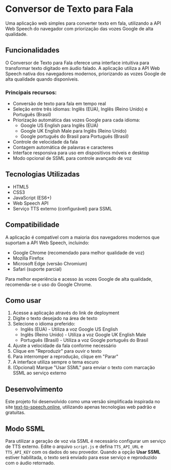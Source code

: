 # Conversor de Texto para Fala

Uma aplicação web simples para converter texto em fala, utilizando a API Web Speech do navegador com priorização das vozes Google de alta qualidade.

## Funcionalidades

O Conversor de Texto para Fala oferece uma interface intuitiva para transformar texto digitado em áudio falado. A aplicação utiliza a API Web Speech nativa dos navegadores modernos, priorizando as vozes Google de alta qualidade quando disponíveis.

### Principais recursos:

- Conversão de texto para fala em tempo real
- Seleção entre três idiomas: Inglês (EUA), Inglês (Reino Unido) e Português (Brasil)
- Priorização automática das vozes Google para cada idioma:
  - Google US English para Inglês (EUA)
  - Google UK English Male para Inglês (Reino Unido)
  - Google português do Brasil para Português (Brasil)
- Controle de velocidade da fala
- Contagem automática de palavras e caracteres
- Interface responsiva para uso em dispositivos móveis e desktop
- Modo opcional de SSML para controle avançado de voz

## Tecnologias Utilizadas

- HTML5
- CSS3
- JavaScript (ES6+)
- Web Speech API
- Serviço TTS externo (configurável) para SSML

## Compatibilidade

A aplicação é compatível com a maioria dos navegadores modernos que suportam a API Web Speech, incluindo:

- Google Chrome (recomendado para melhor qualidade de voz)
- Mozilla Firefox
- Microsoft Edge (versão Chromium)
- Safari (suporte parcial)

Para melhor experiência e acesso às vozes Google de alta qualidade, recomenda-se o uso do Google Chrome.

## Como usar

1. Acesse a aplicação através do link de deployment
2. Digite o texto desejado na área de texto
3. Selecione o idioma preferido:
   - Inglês (EUA) - Utiliza a voz Google US English
   - Inglês (Reino Unido) - Utiliza a voz Google UK English Male
   - Português (Brasil) - Utiliza a voz Google português do Brasil
4. Ajuste a velocidade da fala conforme necessário
5. Clique em "Reproduzir" para ouvir o texto
6. Para interromper a reprodução, clique em "Parar"
7. A interface utiliza sempre o tema escuro
8. (Opcional) Marque "Usar SSML" para enviar o texto com marcação SSML ao serviço externo

## Desenvolvimento

Este projeto foi desenvolvido como uma versão simplificada inspirada no site [text-to-speech.online](https://www.text-to-speech.online/), utilizando apenas tecnologias web padrão e gratuitas.

## Modo SSML

Para utilizar a geração de voz via SSML é necessário configurar um serviço de TTS externo.
Edite o arquivo `script.js` e defina `TTS_API_URL` e `TTS_API_KEY` com os dados do seu provedor.
Quando a opção **Usar SSML** estiver habilitada, o texto será enviado para esse serviço e reproduzido com o áudio retornado.
